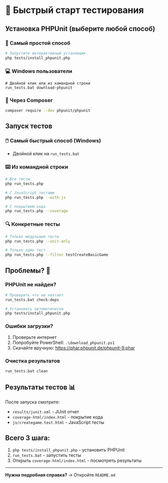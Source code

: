 # 🚀 Быстрый старт тестирования

## Установка PHPUnit (выберите любой способ)

### 🎯 Самый простой способ
```bash
# Запустите интерактивный установщик
php tests/install_phpunit.php
```

### 💻 Windows пользователи
```batch
# Двойной клик или из командной строки
run_tests.bat download-phpunit
```

### 🔧 Через Composer
```bash
composer require --dev phpunit/phpunit
```

## Запуск тестов

### 🖱️ Самый быстрый способ (Windows)
- Двойной клик на `run_tests.bat`

### ⌨️ Из командной строки
```bash
# Все тесты
php run_tests.php

# С JavaScript тестами
php run_tests.php --with-js

# С покрытием кода
php run_tests.php --coverage
```

### 🔍 Конкретные тесты
```bash
# Только модульные тесты
php run_tests.php --unit-only

# Только один тест
php run_tests.php --filter testCreateBasicGame
```

## Проблемы? 🔧

### PHPUnit не найден?
```bash
# Проверить что не хватает
run_tests.bat check-deps

# Установить автоматически
php tests/install_phpunit.php
```

### Ошибки загрузки?
1. Проверьте интернет
2. Попробуйте PowerShell: `.\download_phpunit.ps1`
3. Скачайте вручную: https://phar.phpunit.de/phpunit-9.phar

### Очистка результатов
```bash
run_tests.bat clean
```

## Результаты тестов 📊

После запуска смотрите:
- `results/junit.xml` - JUnit отчет
- `coverage-html/index.html` - покрытие кода
- `js/creategame.test.html` - JavaScript тесты

## Всего 3 шага:
1. `php tests/install_phpunit.php` - установить PHPUnit
2. `run_tests.bat` - запустить тесты
3. Открыть `coverage-html/index.html` - посмотреть результаты

---
**Нужна подробная справка?** → Откройте `README.md`
